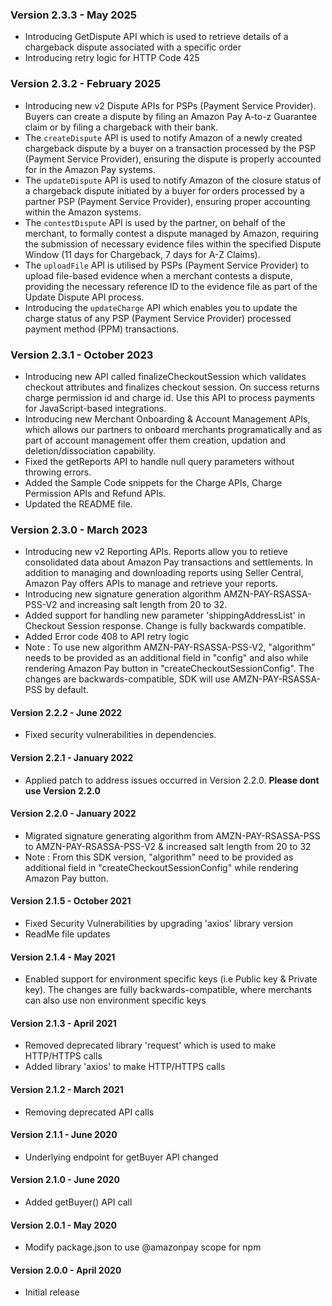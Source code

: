 ### Version 2.3.3 - May 2025
* Introducing GetDispute API which is used to retrieve details of a chargeback dispute associated with a specific order
* Introducing retry logic for HTTP Code 425

### Version 2.3.2 - February 2025
* Introducing new v2 Dispute APIs for PSPs (Payment Service Provider). Buyers can create a dispute by filing an Amazon Pay A-to-z Guarantee claim or by filing a chargeback with their bank.
* The `createDispute` API is used to notify Amazon of a newly created chargeback dispute by a buyer on a transaction processed by the PSP (Payment Service Provider), ensuring the dispute is properly accounted for in the Amazon Pay systems.
* The `updateDispute` API is used to notify Amazon of the closure status of a chargeback dispute initiated by a buyer for orders processed by a partner PSP (Payment Service Provider), ensuring proper accounting within the Amazon systems.
* The `contestDispute` API is used by the partner, on behalf of the merchant, to formally contest a dispute managed by Amazon, requiring the submission of necessary evidence files within the specified Dispute Window (11 days for Chargeback, 7 days for A-Z Claims).
* The `uploadFile` API is utilised by PSPs (Payment Service Provider) to upload file-based evidence when a merchant contests a dispute, providing the necessary reference ID to the evidence file as part of the Update Dispute API process.
* Introducing the `updateCharge` API which enables you to update the charge status of any PSP (Payment Service Provider) processed payment method (PPM) transactions.

### Version 2.3.1 - October 2023
* Introducing new API called finalizeCheckoutSession which validates checkout attributes and finalizes checkout session. On success returns charge permission id and charge id. Use this API to process payments for JavaScript-based integrations.
* Introducing new Merchant Onboarding & Account Management APIs, which allows our partners to onboard merchants programatically and as part of account management offer them creation, updation and deletion/dissociation capability.
* Fixed the getReports API to handle null query parameters without throwing errors.
* Added the Sample Code snippets for the Charge APIs, Charge Permission APIs and Refund APIs.
* Updated the README file.

### Version 2.3.0 - March 2023
* Introducing new v2 Reporting APIs. Reports allow you to retieve consolidated data about Amazon Pay transactions and settlements. In addition to managing and downloading reports using Seller Central, Amazon Pay offers APIs to manage and retrieve your reports.
* Introducing new signature generation algorithm AMZN-PAY-RSASSA-PSS-V2 and increasing salt length from 20 to 32.
* Added support for handling new parameter 'shippingAddressList' in Checkout Session response. Change is fully backwards compatible.
* Added Error code 408 to API retry logic
* Note : To use new algorithm AMZN-PAY-RSASSA-PSS-V2, "algorithm" needs to be provided as an additional field in "config" and also while rendering Amazon Pay button in "createCheckoutSessionConfig". The changes are backwards-compatible, SDK will use AMZN-PAY-RSASSA-PSS by default.
 
#### Version 2.2.2 - June 2022
* Fixed security vulnerabilities in dependencies.

#### Version 2.2.1 - January 2022
* Applied patch to address issues occurred in Version 2.2.0.
**Please dont use Version 2.2.0**

#### Version 2.2.0 - January 2022
* Migrated signature generating algorithm from AMZN-PAY-RSASSA-PSS to AMZN-PAY-RSASSA-PSS-V2 & increased salt length from 20 to 32
* Note : From this SDK version, "algorithm" need to be provided as additional field in "createCheckoutSessionConfig" while rendering Amazon Pay button.

#### Version 2.1.5 - October 2021
* Fixed Security Vulnerabilities by upgrading 'axios' library version
* ReadMe file updates

#### Version 2.1.4 - May 2021
* Enabled support for environment specific keys (i.e Public key & Private key). The changes are fully backwards-compatible, where merchants can also use non environment specific keys

#### Version 2.1.3 - April 2021
* Removed deprecated library 'request' which is used to make HTTP/HTTPS calls
* Added library 'axios' to make HTTP/HTTPS calls

#### Version 2.1.2 - March 2021
* Removing deprecated API calls

#### Version 2.1.1 - June 2020
* Underlying endpoint for getBuyer API changed

#### Version 2.1.0 - June 2020
* Added getBuyer() API call

#### Version 2.0.1 - May 2020
* Modify package.json to use @amazonpay scope for npm

#### Version 2.0.0 - April 2020
* Initial release
